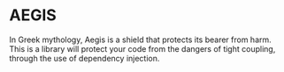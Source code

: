 # AEGIS 

In Greek mythology, Aegis is a shield that protects its bearer from harm.
This is a library will protect your code from the dangers of tight coupling,
through the use of dependency injection.